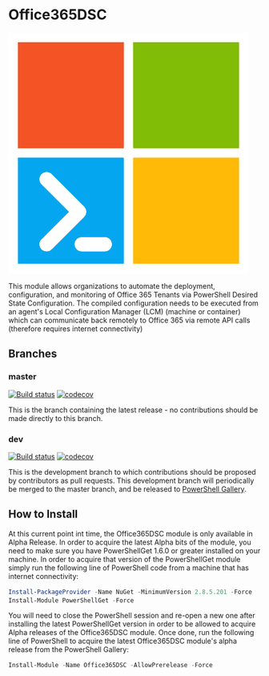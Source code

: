 # Office365DSC

![DSC Resources Flow](https://github.com/Microsoft/Office365DSC/blob/master/Images/Logo.png?raw=true)

This module allows organizations to automate the deployment,
configuration, and monitoring of Office 365 Tenants via PowerShell
Desired State Configuration. The compiled configuration needs to be
executed from an agent's Local Configuration Manager (LCM) (machine
or container) which can communicate back remotely to Office 365 via
remote API calls (therefore requires internet connectivity)

## Branches

### master

[![Build status](https://ci.appveyor.com/api/projects/status/95vpnnprqkr0k1wn?svg=true)](https://ci.appveyor.com/project/NikCharlebois/office365dsc-s5220)
[![codecov](https://codecov.io/gh/Microsoft/office365dsc/branch/master/graph/badge.svg)](https://codecov.io/gh/Microsoft/office365dsc)

This is the branch containing the latest release -
no contributions should be made directly to this branch.

### dev

[![Build status](https://ci.appveyor.com/api/projects/status/95vpnnprqkr0k1wn/branch/Dev?svg=true)](https://ci.appveyor.com/project/NikCharlebois/office365dsc-s5220/branch/Dev)
[![codecov](https://codecov.io/gh/Microsoft/office365dsc/branch/dev/graph/badge.svg)](https://codecov.io/gh/Microsoft/office365dsc/branch/dev)

This is the development branch
to which contributions should be proposed by contributors as pull requests.
This development branch will periodically be merged to the master branch,
and be released to [PowerShell Gallery](https://www.powershellgallery.com/).

## How to Install

At this current point int time, the Office365DSC module is only
available in Alpha Release. In order to acquire the latest Alpha
bits of the module, you need to make sure you have PowerShellGet
1.6.0 or greater installed on your machine. In order to acquire that
version of the PowerShellGet module simply run the following line of
PowerShell code from a machine that has internet connectivity:

```powershell
Install-PackageProvider -Name NuGet -MinimumVersion 2.8.5.201 -Force
Install-Module PowerShellGet -Force
```

You will need to close the PowerShell session and re-open a new one
after installing the latest PowerShellGet version in order to be
allowed to acquire Alpha releases of the Office365DSC module. Once
done, run the following line of PowerShell to acquire the latest
Office365DSC module's alpha release from the PowerShell Gallery:

```powershell
Install-Module -Name Office365DSC -AllowPrerelease -Force
```
